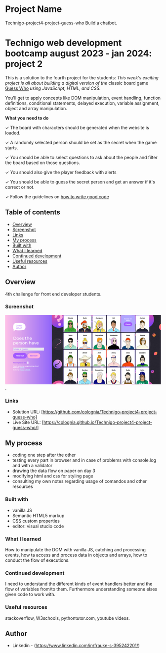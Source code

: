 # Project Name
Technigo-project4-project-guess-who
Build a chatbot.
# Technigo web development bootcamp august 2023 - jan 2024: project 2

This is a solution to the fourth project for the students:
*This week's exciting project is all about building a digital version of the* classic board game [Guess Who](https://en.wikipedia.org/wiki/Guess_Who%3F) *using JavaScript, HTML, and CSS.*

You'll get to apply concepts like DOM manipulation, event handling, function definitions, conditional statements, delayed execution, variable assignment, object and array manipulation.

**What you need to do**

✓ The board with characters should be generated when the website is loaded.

✓ A randomly selected person should be set as the secret when the game starts.

✓ You should be able to select questions to ask about the people and filter the board based on those questions.

✓ You should also give the player feedback with alerts

✓ You should be able to guess the secret person and get an answer if it's correct or not.

✓ Follow the guidelines on [how to write good code](https://www.notion.so/59abdd4307a24f5ca7914d566326f4df?pvs=21)

## Table of contents

  - [Overview](#overview)
  - [Screenshot](#screenshot)
  - [Links](#links)
  - [My process](#my-process)
  - [Built with](#built-with)
  - [What I learned](#what-i-learned)
  - [Continued development](#continued-development)
  - [Useful resources](#useful-resources)
  - [Author](#author)

## Overview

4th challenge for front end developer students.

### Screenshot

![](./code/images/screenshot_desktop.png).

### Links

- Solution URL: [https://github.com/colognia/Technigo-project4-project-guess-who]
- Live Site URL: [https://colognia.github.io/Technigo-project4-project-guess-who/]

## My process

- coding one step after the other
- testing every part in browser and in case of problems with console.log and with a validator
- drawing the data flow on paper on day 3
- modifying html and css for styling page
- consulting my own notes regarding usage of comandos and other resources

### Built with

- vanilla JS
- Semantic HTML5 markup
- CSS custom properties
- editor: visual studio code

### What I learned 

How to manipulate the DOM with vanilla JS, catching and processing events, how ta access and process data in objects and arrays, how to conduct the flow of executions.

### Continued development

I need to understand the different kinds of event handlers better and the flow of variables from/to them. Furthermore understanding someone elses given code to work with.

### Useful resources

stackoverflow, W3schools, pythontutor.com, youtube videos.

## Author

- Linkedin - (https://www.linkedin.com/in/frauke-s-395242201/)

